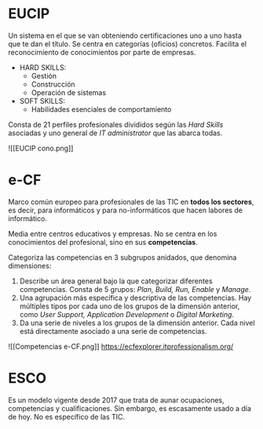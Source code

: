 
# EUCIP

Un sistema en el que se van obteniendo certificaciones uno a uno hasta que te dan el título. Se centra en categorías (oficios) concretos. Facilita el reconocimiento de conocimientos por parte de empresas.

- HARD SKILLS:
    - Gestión
    - Construcción
    - Operación de sistemas
- SOFT SKILLS:
    - Habilidades esenciales de comportamiento

Consta de 21 perfiles profesionales divididos según las *Hard Skills* asociadas y uno general de *IT administrator* que las abarca todas.

![[EUCIP cono.png]]

# e-CF

Marco común europeo para profesionales de las TIC en **todos los sectores**, es decir, para informáticos y para no-informáticos que hacen labores de informático.

Media entre centros educativos y empresas. No se centra en los conocimientos del profesional, sino en sus **competencias**.

Categoriza las competencias en 3 subgrupos anidados, que denomina dimensiones:

1. Describe un área general bajo la que categorizar diferentes competencias. Consta de 5 grupos: *Plan, Build, Run, Enable* y *Manage*.
2. Una agrupación más específica y descriptiva de las competencias. Hay múltiples tipos por cada uno de los grupos de la dimensión anterior, como *User Support, Application Development* o *Digital Marketing*.
3. Da una serie de niveles a los grupos de la dimensión anterior. Cada nivel está directamente asociado a una serie de competencias.

![[Competencias e-CF.png]]
https://ecfexplorer.itprofessionalism.org/

# ESCO

Es un modelo vigente desde 2017 que trata de aunar ocupaciones, competencias y cualificaciones. Sin embargo, es escasamente usado a día de hoy. No es específico de las TIC.